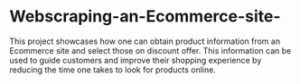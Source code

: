 # Webscraping-an-Ecommerce-site-
This project showcases how one can obtain product information from an Ecommerce site and select those on discount offer. This information can be used to guide customers and improve their shopping experience by reducing the time one takes to look for products online.
